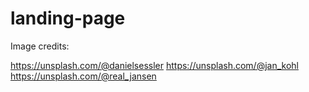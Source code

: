 # landing-page

Image credits:

https://unsplash.com/@danielsessler
https://unsplash.com/@jan_kohl
https://unsplash.com/@real_jansen
